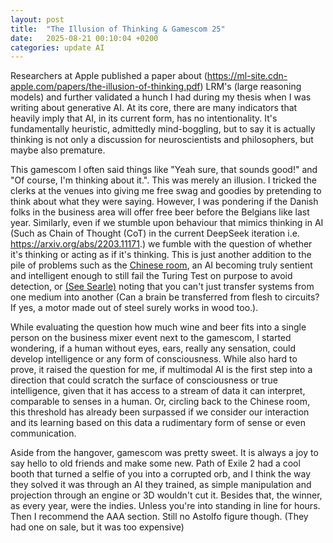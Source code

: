 ```yaml
---
layout: post
title:  "The Illusion of Thinking & Gamescom 25"
date:   2025-08-21 00:10:04 +0200
categories: update AI
---
```


Researchers at Apple published a paper about (https://ml-site.cdn-apple.com/papers/the-illusion-of-thinking.pdf) LRM's (large reasoning models) and further validated a hunch I had during my thesis when I was writing about generative AI.
At its core, there are many indicators that heavily imply that AI, in its current form, has no intentionality. It's fundamentally heuristic, admittedly mind-boggling, but to say it is actually thinking is not only a discussion for neuroscientists and philosophers, but maybe also premature. 

This gamescom I often said things like "Yeah sure, that sounds good!" and "Of course, I'm thinking about it.". This was merely an illusion. I tricked the clerks at the venues into giving me free swag and goodies by pretending to think about what they were saying. However, I was pondering if the Danish folks in the business area will offer free beer before the Belgians like last year. Similarly, even if we stumble upon behaviour that mimics thinking in AI (Such as Chain of Thought (CoT) in the current DeepSeek iteration i.e. https://arxiv.org/abs/2203.11171.) we fumble with the question of whether it's thinking or acting as if it's thinking. This is just another addition to the pile of problems such as the [Chinese room](https://en.wikipedia.org/wiki/Chinese_room), an AI becoming truly sentient and intelligent enough to still fail the Turing Test on purpose to avoid detection, or [(See Searle)](https://mitpress.mit.edu/9780262691543/the-rediscovery-of-the-mind/) noting that you can't just transfer systems from one medium into another (Can a brain be transferred from flesh to circuits? If yes, a motor made out of steel surely works in wood too.).

While evaluating the question how much wine and beer fits into a single person on the business mixer event next to the gamescom, I started wondering, if a human without eyes, ears, really any sensation, could develop intelligence or any form of consciousness. While also hard to prove, it raised the question for me, if multimodal AI is the first step into a direction that could scratch the surface of consciousness or true intelligence, given that it has access to a stream of data it can interpret, comparable to senses in a human. Or, circling back to the Chinese room, this threshold has already been surpassed if we consider our interaction and its learning based on this data a rudimentary form of sense or even communication.

Aside from the hangover, gamescom was pretty sweet. It is always a joy to say hello to old friends and make some new. Path of Exile 2 had a cool booth that turned a selfie of you into a corrupted orb, and I think the way they solved it was through an AI they trained, as simple manipulation and projection through an engine or 3D wouldn't cut it.
Besides that, the winner, as every year, were the indies. Unless you're into standing in line for hours. Then I recommend the AAA section. Still no Astolfo figure though. (They had one on sale, but it was too expensive)

